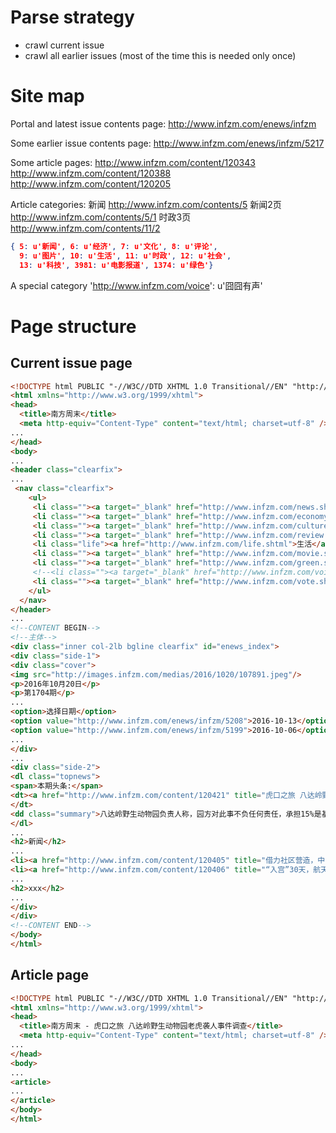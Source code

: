 Parse strategy
==============

* crawl current issue
* crawl all earlier issues (most of the time this is needed only once)


Site map
========
Portal and latest issue contents page:
http://www.infzm.com/enews/infzm

Some earlier issue contents page:
http://www.infzm.com/enews/infzm/5217

Some article pages:
http://www.infzm.com/content/120343
http://www.infzm.com/content/120388
http://www.infzm.com/content/120205

Article categories:
新闻
http://www.infzm.com/contents/5
新闻2页
http://www.infzm.com/contents/5/1
时政3页
http://www.infzm.com/contents/11/2

```json
{ 5: u'新闻', 6: u'经济', 7: u'文化', 8: u'评论',
  9: u'图片', 10: u'生活', 11: u'时政', 12: u'社会',
  13: u'科技', 3981: u'电影报道', 1374: u'绿色'}
```

A special category
'http://www.infzm.com/voice': u'囧囧有声'

Page structure
==============

Current issue page
------------------
```html
<!DOCTYPE html PUBLIC "-//W3C//DTD XHTML 1.0 Transitional//EN" "http://www.w3.org/TR/xhtml1/DTD/xhtml1-transitional.dtd">
<html xmlns="http://www.w3.org/1999/xhtml">
<head>
  <title>南方周末</title>
  <meta http-equiv="Content-Type" content="text/html; charset=utf-8" />
...
</head>
<body>
...
<header class="clearfix">
...
 <nav class="clearfix">
    <ul>
     <li class=""><a target="_blank" href="http://www.infzm.com/news.shtml">新闻</a></li>
	 <li class=""><a target="_blank" href="http://www.infzm.com/economy.shtml">经济</a></li>
	 <li class=""><a target="_blank" href="http://www.infzm.com/culture.shtml">文化</a></li>
	 <li class=""><a target="_blank" href="http://www.infzm.com/review.shtml">评论</a></li>
	 <li class="life"><a href="http://www.infzm.com/life.shtml">生活</a></li>
	 <li class=""><a target="_blank" href="http://www.infzm.com/movie.shtml">电影</a></li>
	 <li class=""><a target="_blank" href="http://www.infzm.com/green.shtml">绿色</a></li>
	 <!--<li class=""><a target="_blank" href="http://www.infzm.com/voice">囧囧有声</a></li>-->
	 <li class=""><a target="_blank" href="http://www.infzm.com/vote.shtml">民调中心</a></li>
    </ul>
  </nav>
</header>
...
<!--CONTENT BEGIN-->
<!--主体-->
<div class="inner col-2lb bgline clearfix" id="enews_index">
<div class="side-1">
<div class="cover">
<img src="http://images.infzm.com/medias/2016/1020/107891.jpeg"/>
<p>2016年10月20日</p>
<p>第1704期</p>
...
<option>选择日期</option>
<option value="http://www.infzm.com/enews/infzm/5208">2016-10-13</option>
<option value="http://www.infzm.com/enews/infzm/5199">2016-10-06</option>
...
</div>
...
<div class="side-2">
<dl class="topnews">
<span>本期头条:</span>
<dt><a href="http://www.infzm.com/content/120421" title="虎口之旅 八达岭野生动物园老虎袭人事件调查">虎口之旅 八达岭野生动物园老虎袭人事件调查</a>
</dt>
<dd class="summary">八达岭野生动物园负责人称，园方对此事不负任何责任，承担15%是基于道义的补偿；拒绝让当事员工受访，“自说自话没有法律效力，以第三方机关的调查为准”。</dd>
</dl>
...
<h2>新闻</h2>
...
<li><a href="http://www.infzm.com/content/120405" title="借力社区营造，中国慈善超市谋变 ">借力社区营造，中国慈善超市谋变 </a></li>
<li><a href="http://www.infzm.com/content/120406" title="“入宫”30天，航天员怎么过？">“入宫”30天，航天员怎么过？</a></li>
...
<h2>xxx</h2>
...
</div>
</div>
<!--CONTENT END-->
</body>
</html>
```

Article page
------------

```html
<!DOCTYPE html PUBLIC "-//W3C//DTD XHTML 1.0 Transitional//EN" "http://www.w3.org/TR/xhtml1/DTD/xhtml1-transitional.dtd">
<html xmlns="http://www.w3.org/1999/xhtml">
<head>
  <title>南方周末 - 虎口之旅 八达岭野生动物园老虎袭人事件调查</title>
  <meta http-equiv="Content-Type" content="text/html; charset=utf-8" />
...
</head>
<body>
...
<article>
...
</article>
</body>
</html>
```
